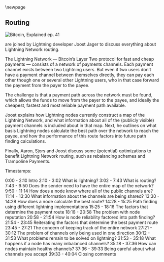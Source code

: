 \newpage
## Routing

![Bitcoin, Explained ep. 41](qr/41.png)

are joined by Lightning developer Joost Jager to discuss everything about Lightning Network routing.

The Lightning Network — Bitcoin’s Layer Two protocol for fast and cheap payments — consists of a network of payments channels. Each payment channel exists between two Lightning users. But even if two users don’t have a payment channel between themselves directly, they can pay each other though one or several other Lightning users, who in that case forward the payment from the payer to the payee.

The challenge is that a payment path across the network must be found, which allows the funds to move from the payer to the payee, and ideally the cheapest, fastest and most reliable payment path available.

Joost explains how Lightning nodes currently construct a map of the Lightning Network, and what information about all of the (publicly visible) payment channels is included about in that map. Next, he outlines on what basis Lightning nodes calculate the best path over the network to reach the payee, and how the performance of this route factors into future path finding calculations.

Finally, Aaron, Sjors and Joost discuss some (potential) optimizations to benefit Lightning Network routing, such as rebalancing schemes and Trampoline Payments.

Timestamps:

0:00 - 2:10 Intro
2:10 - 3:02 What is lightning?
3:02 - 7:43 What is routing?
7:43 - 9:50 Does the sender need to have the entire map of the network?
9:50 - 11:14 How does a node know where all of the public channels are?
11:14 - 13:30 What information about the channels are being shared?
13:30 - 14:28 How does a node calculate the best route?
14:28 - 15:25 Path finding using different lightning implementations
15:25 - 18:16 The factors that determine the payment route
18:16 - 20:58 The problem with node reputation
20:58 - 21:54 How is node reliability factored into path finding?
21:54 - 23:45 Reiterating the factors that determine the best payment route
23:45 - 27:21 The concern of keeping track of the entire network
27:21 - 30:12 The problem of channels only being used in one direction
30:12 - 31:53 What problems remain to be solved on lightning?
31:53 - 35:18 What happens if a node has many imbalanced channels?
35:18 - 37:36 How can nodes maintain healthy channels?
37:36 - 39:33 Being careful about what channels you accept
39:33 - 40:04 Closing comments
